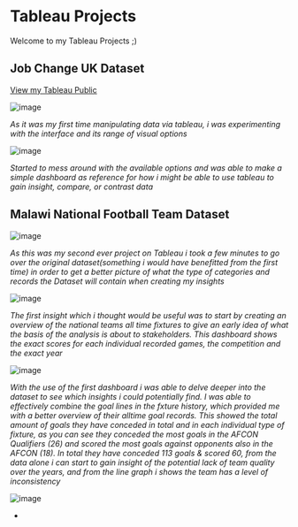 # Tableau Projects

Welcome to my Tableau Projects ;)

## Job Change UK Dataset


[View my Tableau Public]()

![image](https://github.com/user-attachments/assets/0905f999-3acb-4942-a119-660083122dc9)

*As it was my first time manipulating data via tableau, i was experimenting with the interface and its range of visual options*

![image](https://github.com/user-attachments/assets/5750acf3-9e1c-48ad-bedc-1412a989e75a)

*Started to mess around with the available options and was able to make a simple dashboard as reference for how i might be able to use tableau to gain insight, compare, or contrast data*

## Malawi National Football Team Dataset

![image](https://github.com/user-attachments/assets/fdacbbdc-0fbc-4ee9-a14e-230d7b986493)

*As this was my second ever project on Tableau i took a few minutes to go over the original dataset(something i would have benefitted from the first time) in order to get a better picture of what the type of categories and records the Dataset will contain when creating my insights*

![image](https://github.com/user-attachments/assets/5fbf6354-365c-4513-b6fa-e4cf28596639)

*The first insight which i thought would be useful was to start by creating an overview of the national teams all time fixtures to give an early idea of what the basis of the analysis is about to stakeholders. This dashboard shows the exact scores for each individual recorded games, the competition and the exact year* 

![image](https://github.com/user-attachments/assets/31cbdcf9-cc2b-4f4a-a52d-d3263a08f3c9)

*With the use of the first dashboard i was able to delve deeper into the dataset to see which insights i could potentially find. I was able to effectively combine the goal lines in the fxture history, which provided me with a better overview of their alltime goal records. This showed the total amount of goals they have conceded in total and in each individual type of fixture, as you can see they conceded the most goals in the AFCON Qualifiers (26) and scored the most goals against opponents also in the AFCON (18). In total they have conceded 113 goals & scored 60, from the data alone i can start to gain insight of the potential lack of team quality over the years, and from the line graph i shows the team has a level of inconsistency*

![image](https://github.com/user-attachments/assets/1788839f-c803-468c-aebf-0a05daea656b)

*

